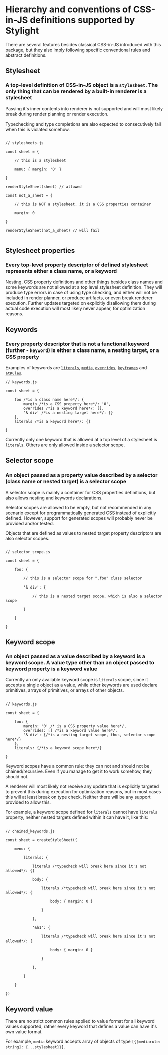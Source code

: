 # Hierarchy and conventions of CSS-in-JS definitions supported by Stylight

There are several features besides classical CSS-in-JS introduced with this package, but they also imply following specific conventional rules and abstract definitions.

## Stylesheet

### A top-level definition of CSS-in-JS object is a `stylesheet`. The only thing that can be rendered by a built-in renderer is a stylesheet

Passing it's inner contents into renderer is not supported and will most likely break during render planning or render execution.

Typechecking and type completions are also expected to consecutively fail when this is violated somehow.

```JS

// stylesheets.js

const sheet = {

    // this is a stylesheet

    menu: { margin: '0' }

}

renderStyleSheet(sheet) // allowed

const not_a_sheet = {
    
    // this is NOT a stylesheet. it is a CSS properties container

    margin: 0
    
}

renderStyleSheet(not_a_sheet) // will fail


```

## Stylesheet properties

### Every top-level property descriptor of defined stylesheet represents either a class name, or a keyword

Nesting, CSS property definitions and other things besides class names and some keywords are not allowed at a top level stylesheet definition. They will produce type errors in case of using type checking, and either will not be included in render planner, or produce artifacts, or even break renderer execution. Further updates targeted on explicitly disallowing them during actual code execution will most likely never appear, for optimization reasons.

## Keywords

### Every property descriptor that is not a functional keyword (further - `keyword`) is either a class name, a nesting target, or a CSS property

Examples of keywords are [`literals`](./Literals.md), [`media`](./MediaQueries.md), [`overrides`](./Overrides.md), [`keyframes`](./Keyframes.md) and [`atRules`](./AtRules.md).

```JS
// keywords.js

const sheet = {

    foo /*is a class name here*/: {
        margin /*is a CSS property here*/: '0',
        overrides /*is a keyword here*/: [],
        '& div' /*is a nesting target here*/: {}
    },
    literals /*is a keyword here*/: {}

}

```

Currently only one keyword that is allowed at a top level of a stylesheet is `literals`. Others are only allowed inside a selector scope.

## Selector scope

### An object passed as a property value described by a selector (class name or nested target) is a selector scope

A selector scope is mainly a container for CSS properties definitions, but also allows nesting and keywords declarations.

Selector scopes are allowed to be empty, but not recommended in any scenario except for programmatically generated CSS instead of explicitly defined. However, support for generated scopes will probably never be provided and/or tested.

Objects that are defined as values to nested target property descriptors are also selector scopes.

```JS

// selector_scope.js

const sheet = {

    foo: {

        // this is a selector scope for ".foo" class selector

        '& div': {

            // this is a nested target scope, which is also a selector scope

        }

    }

}

```

## Keyword scope

### An object passed as a value described by a keyword is a keyword scope. A value type other than an object passed to keyword property is a keyword value

Currently an only available keyword scope is `literals` scope, since it accepts a single object as a value, while other keywords are used declare primitives, arrays of primitives, or arrays of other objects.

```JS

// keywords.js

const sheet = {

    foo: {
        margin: '0' /* is a CSS property value here*/,
        overrides: [] /*is a keyword value here*/,
        '& div': {/*is a nesting target scope, thus, selector scope here*/} 
    },
    literals: {/*is a keyword scope here*/}

}

```

Keyword scopes have a common rule: they can not and should not be chained/recursive. Even if you manage to get it to work somehow, they should not.

A renderer will most likely not receive any update that is explicitly targeted to prevent this during execution for optimization reasons, but in most cases this will at least break on type check. Neither there will be any support provided to allow this.

For example, a keyword scope defined for `literals` cannot have `literals` property, neither nested targets defined within it can have it, like this:

```JS

// chained_keywords.js

const sheet = createStyleSheet({

    menu: {

        literals: {

            literals /*typecheck will break here since it's not allowed*/: {}

            body: {

                literals /*typecheck will break here since it's not allowed*/: {

                    body: { margin: 0 }

                }

            },

            '&h1': {

                literals /*typecheck will break here since it's not allowed*/: {

                    body: { margin: 0 }

                }

            },

        }

    }

})

```

## Keyword value

There are no strict common rules applied to value format for all keyword values supported, rather every keyword that defines a value can have it's own value format.

For example, `media` keyword accepts array of objects of type `[{[mediarule: string]: {...stylesheet}}]`.
